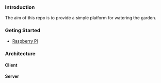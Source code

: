 <h3>Introduction</h3>
The aim of this repo is to provide a simple platform for watering the garden.

<h3>Geting Started</h3>
<ul>
<li><a href="https://www.raspberrypi.org/">Raspberry Pi</a></li>
</ul>

<h3>Architecture</h3>

<h4>Client</h4>

<h4>Server</h4>
